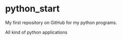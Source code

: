 # python_start
My first repository on GitHub for my python programs.

All kind of python applications
